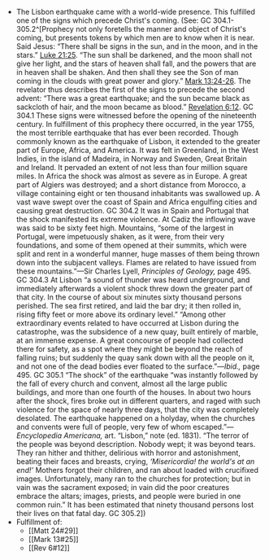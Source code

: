 - The Lisbon earthquake came with a world-wide presence. This fulfilled one of the signs which precede Christ's coming. (See: GC 304.1-305.2^[Prophecy not only foretells the manner and object of Christ's coming, but presents tokens by which men are to know when it is near. Said Jesus: “There shall be signs in the sun, and in the moon, and in the stars.” [Luke 21:25](1965.52741). “The sun shall be darkened, and the moon shall not give her light, and the stars of heaven shall fall, and the powers that are in heaven shall be shaken. And then shall they see the Son of man coming in the clouds with great power and glory.” [Mark 13:24-26](1965.50496). The revelator thus describes the first of the signs to precede the second advent: “There was a great earthquake; and the sun became black as sackcloth of hair, and the moon became as blood.” [Revelation 6:12](1965.62852). GC 304.1
These signs were witnessed before the opening of the nineteenth century. In fulfillment of this prophecy there occurred, in the year 1755, the most terrible earthquake that has ever been recorded. Though commonly known as the earthquake of Lisbon, it extended to the greater part of Europe, Africa, and America. It was felt in Greenland, in the West Indies, in the island of Madeira, in Norway and Sweden, Great Britain and Ireland. It pervaded an extent of not less than four million square miles. In Africa the shock was almost as severe as in Europe. A great part of Algiers was destroyed; and a short distance from Morocco, a village containing eight or ten thousand inhabitants was swallowed up. A vast wave swept over the coast of Spain and Africa engulfing cities and causing great destruction. GC 304.2
It was in Spain and Portugal that the shock manifested its extreme violence. At Cadiz the inflowing wave was said to be sixty feet high. Mountains, “some of the largest in Portugal, were impetuously shaken, as it were, from their very foundations, and some of them opened at their summits, which were split and rent in a wonderful manner, huge masses of them being thrown down into the subjacent valleys. Flames are related to have issued from these mountains.”—Sir Charles Lyell, _Principles of Geology,_ page 495. GC 304.3
At Lisbon “a sound of thunder was heard underground, and immediately afterwards a violent shock threw down the greater part of that city. In the course of about six minutes sixty thousand persons perished. The sea first retired, and laid the bar dry; it then rolled in, rising fifty feet or more above its ordinary level.” “Among other extraordinary events related to have occurred at Lisbon during the catastrophe, was the subsidence of a new quay, built entirely of marble, at an immense expense. A great concourse of people had collected there for safety, as a spot where they might be beyond the reach of falling ruins; but suddenly the quay sank down with all the people on it, and not one of the dead bodies ever floated to the surface.”—_Ibid.,_ page 495. GC 305.1
“The shock” of the earthquake “was instantly followed by the fall of every church and convent, almost all the large public buildings, and more than one fourth of the houses. In about two hours after the shock, fires broke out in different quarters, and raged with such violence for the space of nearly three days, that the city was completely desolated. The earthquake happened on a holyday, when the churches and convents were full of people, very few of whom escaped.”—_Encyclopedia Americana,_ art. “Lisbon,” note (ed. 1831). “The terror of the people was beyond description. Nobody wept; it was beyond tears. They ran hither and thither, delirious with horror and astonishment, beating their faces and breasts, crying, _‘Misericordia! the world's at an end!’_ Mothers forgot their children, and ran about loaded with crucifixed images. Unfortunately, many ran to the churches for protection; but in vain was the sacrament exposed; in vain did the poor creatures embrace the altars; images, priests, and people were buried in one common ruin.” It has been estimated that ninety thousand persons lost their lives on that fatal day. GC 305.2])
- Fulfillment of:
	- [[Matt 24#29]]
	- [[Mark 13#25]]
	- [[Rev 6#12]]
	